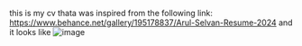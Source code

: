 this is my cv thata was inspired from the following link: https://www.behance.net/gallery/195178837/Arul-Selvan-Resume-2024
and it looks like 
![image](https://github.com/user-attachments/assets/452d2a16-4ed8-4936-ad63-825a83fa177b)

